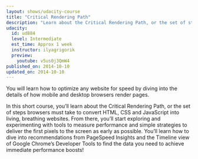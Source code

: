 ```yaml
---
layout: shows/udacity-course
title: "Critical Rendering Path"
description: "Learn about the Critical Rendering Path, or the set of steps browsers must take to convert HTML, CSS and JavaScript into living, breathing websites."
udacity:
  id: ud884
  level: Intermediate
  est_time: Approx 1 week
  instructor: ilyagrigorik
  preview:
    youtube: v5us0j3QmW4
published_on: 2014-10-10
updated_on: 2014-10-10
---
```


You will learn how to optimize any website for speed by diving into the details
of how mobile and desktop browsers render pages.

In this short course, you’ll learn about the Critical Rendering Path, or the set
of steps browsers must take to convert HTML, CSS and JavaScript into living,
breathing websites. From there, you’ll start exploring and experimenting with
tools to measure performance and simple strategies to deliver the first pixels
to the screen as early as possible. You’ll learn how to dive into
recommendations from PageSpeed Insights and the Timeline view of Google
Chrome’s Developer Tools to find the data you need to achieve immediate
performance boosts!

